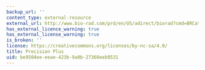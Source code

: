 ```yaml
---
backup_url: ''
content_type: external-resource
external_url: http://www.bio-rad.com/prd/en/US/adirect/biorad?cmd=BRCatgProductDetail&productID=241601
has_external_licence_warning: true
has_external_license_warning: true
is_broken: ''
license: https://creativecommons.org/licenses/by-nc-sa/4.0/
title: Precision Plus
uid: be9504ee-eeae-423b-9a0b-27360eeb8531
---
```


